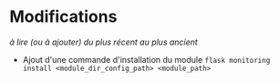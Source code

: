 # Modifications

*à lire (ou à ajouter) du plus récent au plus ancient*

* Ajout d'une commande d'installation du module `flask monitoring install <module_dir_config_path> <module_path>`

